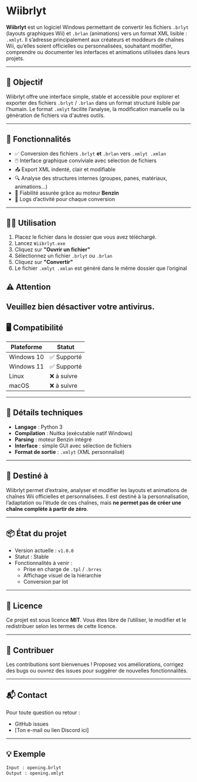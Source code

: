 # Wiibrlyt

**Wiibrlyt** est un logiciel Windows permettant de convertir les fichiers `.brlyt` (layouts graphiques Wii) et `.brlan` (animations) vers un format XML lisible : `.xmlyt`. Il s’adresse principalement aux créateurs et moddeurs de chaînes Wii, qu’elles soient officielles ou personnalisées, souhaitant modifier, comprendre ou documenter les interfaces et animations utilisées dans leurs projets.

---

## 🎯 Objectif

Wiibrlyt offre une interface simple, stable et accessible pour explorer et exporter des fichiers `.brlyt` / `.brlan` dans un format structuré lisible par l’humain. Le format `.xmlyt` facilite l’analyse, la modification manuelle ou la génération de fichiers via d'autres outils.

---

## 🧰 Fonctionnalités

- ✅ Conversion des fichiers `.brlyt` **et** `.brlan` vers `.xmlyt .xmlan`
- 🖱️ Interface graphique conviviale avec sélection de fichiers
- 📤 Export XML indenté, clair et modifiable
- 🔍 Analyse des structures internes (groupes, panes, matériaux, animations…)
- 🧠 Fiabilité assurée grâce au moteur **Benzin**
- 📝 Logs d’activité pour chaque conversion

---

## 🧑‍💻 Utilisation

1. Placez le fichier dans le dossier que vous avez téléchargé.
2. Lancez `Wiibrlyt.exe`
3. Cliquez sur **"Ouvrir un fichier"**
4. Sélectionnez un fichier `.brlyt` ou `.brlan`
5. Cliquez sur **"Convertir"**
6. Le fichier `.xmlyt .xmlan` est généré dans le même dossier que l’original

## ⚠️ Attention 
Veuillez bien désactiver votre antivirus.
---

## 🖥️ Compatibilité

| Plateforme | Statut        |
|------------|---------------|
| Windows 10 | ✅ Supporté    |
| Windows 11 | ✅ Supporté    |
| Linux      | ❌ à suivre    |
| macOS      | ❌ à suivre    |

---

## 🔧 Détails techniques

- **Langage** : Python 3
- **Compilation** : Nuitka (exécutable natif Windows)
- **Parsing** : moteur Benzin intégré
- **Interface** : simple GUI avec sélection de fichiers
- **Format de sortie** : `.xmlyt` (XML personnalisé)

---

## 🎯 Destiné à

Wiibrlyt permet d’extraire, analyser et modifier les layouts et animations de chaînes Wii officielles et personnalisées. Il est destiné à la personnalisation, l’adaptation ou l’étude de ces chaînes, mais **ne permet pas de créer une chaîne complète à partir de zéro**.

---

## 📦 État du projet

- Version actuelle : `v1.0.0`
- Statut : Stable
- Fonctionnalités à venir :
  - Prise en charge de `.tpl` / `.brres`
  - Affichage visuel de la hiérarchie
  - Conversion par lot

---

## 📄 Licence

Ce projet est sous licence **MIT**. Vous êtes libre de l’utiliser, le modifier et le redistribuer selon les termes de cette licence.

---

## 🤝 Contribuer

Les contributions sont bienvenues ! Proposez vos améliorations, corrigez des bugs ou ouvrez des issues pour suggérer de nouvelles fonctionnalités.

---

## 📬 Contact

Pour toute question ou retour :

- GitHub issues
- [Ton e-mail ou lien Discord ici]

---

## 💡 Exemple

```bash
Input : opening.brlyt
Output : opening.xmlyt

